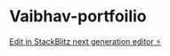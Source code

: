 # Vaibhav-portfoilio

[Edit in StackBlitz next generation editor ⚡️](https://stackblitz.com/~/github.com/VaibhavGIT5048/Vaibhav-portfoilio)